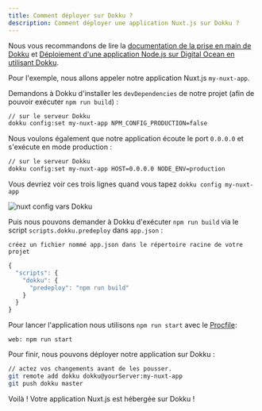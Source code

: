 ```yaml
---
title: Comment déployer sur Dokku ?
description: Comment déployer une application Nuxt.js sur Dokku ?
---
```


Nous vous recommandons de lire la [documentation de la prise en main de Dokku](http://dokku.viewdocs.io/dokku/getting-started/installation/) et [Déploiement d'une application Node.js sur Digital Ocean en utilisant Dokku](http://jakeklassen.com/post/deploying-a-node-app-on-digital-ocean-using-dokku/).

Pour l'exemple, nous allons appeler notre application Nuxt.js `my-nuxt-app`.

Demandons à Dokku d'installer les `devDependencies` de notre projet (afin de pouvoir exécuter `npm run build`) :

```bash
// sur le serveur Dokku
dokku config:set my-nuxt-app NPM_CONFIG_PRODUCTION=false
```

Nous voulons également que notre application écoute le port `0.0.0.0` et s'exécute en mode production :

```bash
// sur le serveur Dokku
dokku config:set my-nuxt-app HOST=0.0.0.0 NODE_ENV=production
```

Vous devriez voir ces trois lignes quand vous tapez `dokku config my-nuxt-app`

![nuxt config vars Dokku](https://i.imgur.com/9FNsaoQ.png)

Puis nous pouvons demander à Dokku d'exécuter `npm run build` via le script `scripts.dokku.predeploy` dans `app.json` :

`créez un fichier nommé app.json dans le répertoire racine de votre projet`

```js
{
  "scripts": {
    "dokku": {
      "predeploy": "npm run build"
    }
  }
}
```

Pour lancer l'application nous utilisons `npm run start` avec le [Procfile](http://dokku.viewdocs.io/dokku/deployment/methods/dockerfiles/#procfiles-and-multiple-processes):

```
web: npm run start
```

Pour finir, nous pouvons déployer notre application sur Dokku :

```bash
// actez vos changements avant de les pousser.
git remote add dokku dokku@yourServer:my-nuxt-app
git push dokku master
```

Voilà ! Votre application Nuxt.js est hébergée sur Dokku !
